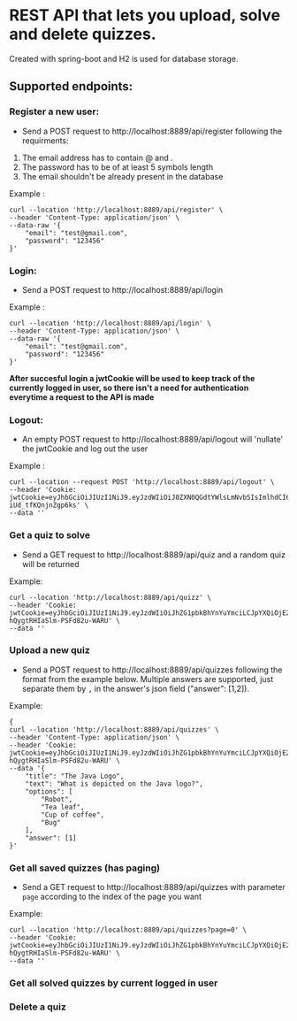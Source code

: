 # REST API that lets you upload, solve and delete quizzes. 
Created with spring-boot and H2 is used for database storage.

## Supported endpoints:
### Register a new user: <br />
* Send a POST request to http://localhost:8889/api/register following the requirments:
1. The email address has to contain @ and .
2. The password has to be of at least 5 symbols length
3. The email shouldn't be already present in the database

Example : 

```
curl --location 'http://localhost:8889/api/register' \
--header 'Content-Type: application/json' \
--data-raw '{
    "email": "test@gmail.com",
    "password": "123456"
}'
```
### Login:
* Send a POST request to http://localhost:8889/api/login 

Example : 

```
curl --location 'http://localhost:8889/api/login' \
--header 'Content-Type: application/json' \
--data-raw '{
    "email": "test@gmail.com",
    "password": "123456"
}'
```
**After succesful login a jwtCookie will be used to keep track of the currently logged in user, so there isn't a need for authentication everytime a request to the API is made**

### Logout:
* An empty POST request to http://localhost:8889/api/logout will 'nullate' the jwtCookie and log out the user

Example : 

```
curl --location --request POST 'http://localhost:8889/api/logout' \
--header 'Cookie: jwtCookie=eyJhbGciOiJIUzI1NiJ9.eyJzdWIiOiJ0ZXN0QGdtYWlsLmNvbSIsImlhdCI6MTY3ODQ3NzI4MywiZXhwIjoxNjc4NTYzNjgzfQ.q10ePkIIjp91PmoBsXm3Bmsr0-iUd_tfKQnjnZgp6ks' \
--data ''
```
### Get a quiz to solve
* Send a GET request to http://localhost:8889/api/quiz and a random quiz will be returned

Example:

```
curl --location 'http://localhost:8889/api/quizz' \
--header 'Cookie: jwtCookie=eyJhbGciOiJIUzI1NiJ9.eyJzdWIiOiJhZG1pbkBhYnYuYmciLCJpYXQiOjE2Nzg0ODAzMjIsImV4cCI6MTY3ODU2NjcyMn0.9HPdLW5IUvSCs3wof-hQygtRHIaSlm-PSFd82u-WARU' \
--data ''
```

### Upload a new quiz
* Send a POST request to http://localhost:8889/api/quizzes following the format from the example below. Multiple answers are supported, just separate them by `,` in the answer's json field ("answer": [1,2]).

Example:

```
{
curl --location 'http://localhost:8889/api/quizzes' \
--header 'Content-Type: application/json' \
--header 'Cookie: jwtCookie=eyJhbGciOiJIUzI1NiJ9.eyJzdWIiOiJhZG1pbkBhYnYuYmciLCJpYXQiOjE2Nzg0ODAzMjIsImV4cCI6MTY3ODU2NjcyMn0.9HPdLW5IUvSCs3wof-hQygtRHIaSlm-PSFd82u-WARU' \
--data '{
    "title": "The Java Logo",
    "text": "What is depicted on the Java logo?",
    "options": [
        "Robot",
        "Tea leaf",
        "Cup of coffee",
        "Bug"
    ],
    "answer": [1]
}'
```
### Get all saved quizzes (has paging)
* Send a GET request to http://localhost:8889/api/quizzes with 
parameter `page` according to the index of the page you want

Example:

```
curl --location 'http://localhost:8889/api/quizzes?page=0' \
--header 'Cookie: jwtCookie=eyJhbGciOiJIUzI1NiJ9.eyJzdWIiOiJhZG1pbkBhYnYuYmciLCJpYXQiOjE2Nzg0ODAzMjIsImV4cCI6MTY3ODU2NjcyMn0.9HPdLW5IUvSCs3wof-hQygtRHIaSlm-PSFd82u-WARU' \
--data ''
```
### Get all solved quizzes by current logged in user

### Delete a quiz
